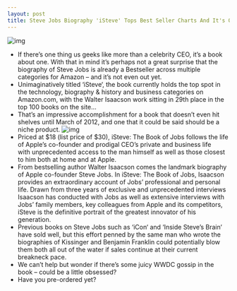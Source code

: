```yaml
---
layout: post
title: Steve Jobs Biography 'iSteve' Tops Best Seller Charts And It's Only A Pre-Order!
---
```

![img](http://media.idownloadblog.com/wp-content/uploads/2011/06/iSteve-Front-Cover.png)
* If there’s one thing us geeks like more than a celebrity CEO, it’s a book about one. With that in mind it’s perhaps not a great surprise that the biography of Steve Jobs is already a Bestseller across multiple categories for Amazon – and it’s not even out yet.
* Unimaginatively titled ‘iSteve‘, the book currently holds the top spot in the technology, biography & history and business categories on Amazon.com, with the Walter Isaacson work sitting in 29th place in the top 100 books on the site…
* That’s an impressive accomplishment for a book that doesn’t even hit shelves until March of 2012, and one that it could be said should be a niche product.
![img](http://media.idownloadblog.com/wp-content/uploads/2011/06/iSteve-Bestseller.png)
* Priced at $18 (list price of $30), iSteve: The Book of Jobs follows the life of Apple’s co-founder and prodigal CEO’s private and business life with unprecedented access to the man himself as well as those closest to him both at home and at Apple.
* From bestselling author Walter Isaacson comes the landmark biography of Apple co-founder Steve Jobs. In iSteve: The Book of Jobs, Isaacson provides an extraordinary account of Jobs’ professional and personal life. Drawn from three years of exclusive and unprecedented interviews Isaacson has conducted with Jobs as well as extensive interviews with Jobs’ family members, key colleagues from Apple and its competitors, iSteve is the definitive portrait of the greatest innovator of his generation.
* Previous books on Steve Jobs such as ‘iCon‘ and ‘Inside Steve’s Brain‘ have sold well, but this effort penned by the same man who wrote the biographies of Kissinger and Benjamin Franklin could potentially blow them both all out of the water if sales continue at their current breakneck pace.
* We can’t help but wonder if there’s some juicy WWDC gossip in the book – could be a little obsessed?
* Have you pre-ordered yet?


